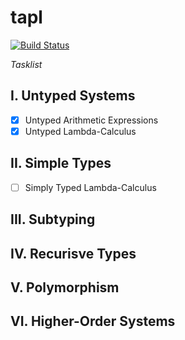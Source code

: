 # tapl

[![Build Status](https://www.travis-ci.org/zedongh/tapl.svg?branch=master)](https://www.travis-ci.org/zedongh/tapl)

*Tasklist*

## I. Untyped Systems

- [x] Untyped Arithmetic Expressions
- [x] Untyped Lambda-Calculus

## II. Simple Types 

- [ ] Simply Typed Lambda-Calculus

## III. Subtyping
## IV. Recurisve Types
## V. Polymorphism
## VI. Higher-Order Systems
